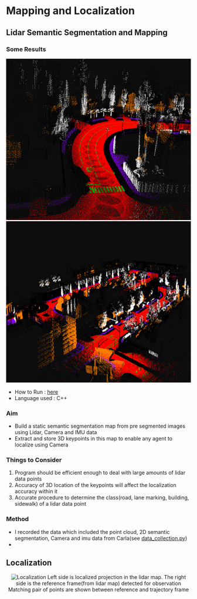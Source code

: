 # Mapping and Localization

## Lidar Semantic Segmentation and Mapping

### Some Results
<p align="center"><img src="../images/3.png" alt="lidar_seg" width="800" height="440"/><img src="../images/1.png" alt="lidar_seg" width="800" height="440"/></p>

* How to Run : [here](https://github.com/harshnehal1996/Self-Driving-Vehicle-With-Carla#to-generate-lidar-map)
* Language used : C++

### Aim
* Build a static semantic segmentation map from pre segmented images using Lidar, Camera and IMU data
* Extract and store 3D keypoints in this map to enable any agent to localize using Camera

### Things to Consider
1. Program should be efficient enough to deal with large amounts of lidar data points
2. Accuracy of 3D location of the keypoints will affect the localization accuracy within it 
3. Accurate procedure to determine the class(road, lane marking, building, sidewalk) of a lidar data point

### Method
* I recorded the data which included the point cloud, 2D semantic segmentation, Camera and imu data from Carla(see [data_collection.py](https://github.com/harshnehal1996/Self-Driving-Vehicle-With-Carla/blob/master/data_collection_scripts/perception/localization/collect_trajectory.py))
*   



## Localization 

<p align="center"><img src="../images/localization.gif" alt="Localization" width="1000" height="450"/> 
Left side is localized projection in the lidar map. The right side is the reference frame(from lidar map) detected for observation<br>
Matching pair of points are shown between reference and trajectory frame
</p>



